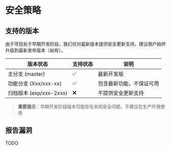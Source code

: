 # 安全策略

## 支持的版本

由于项目处于早期开发阶段，我们仅对最新版本提供安全更新支持。建议用户始终升级到最新发布版本（如有）。

| 版本状态                | 支持状态           | 说明                     |
| ----------------------- | ------------------ | ------------------------ |
| 主分支 (master)         | :white_check_mark: | 最新开发版               |
| 功能分支 (Xxx/xxx-xx)   | :white_check_mark: | 包含最新功能，不保证可用 |
| 归档版本 (exp/xxx-2xxx) | :x:                | 不提供安全更新支持       |

> **重要提示**：早期开发阶段版本可能存在未知安全问题，不建议在生产环境使用

## 报告漏洞

TODO
